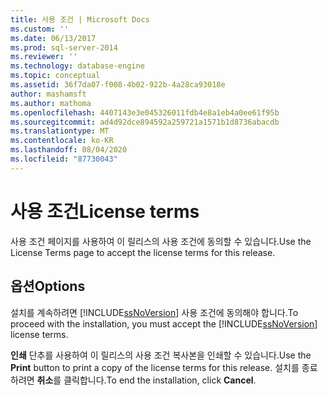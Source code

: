```yaml
---
title: 사용 조건 | Microsoft Docs
ms.custom: ''
ms.date: 06/13/2017
ms.prod: sql-server-2014
ms.reviewer: ''
ms.technology: database-engine
ms.topic: conceptual
ms.assetid: 36f7da07-f008-4b02-922b-4a28ca93018e
author: mashamsft
ms.author: mathoma
ms.openlocfilehash: 4407143e3e045326011fdb4e8a1eb4a0ee61f95b
ms.sourcegitcommit: ad4d92dce894592a259721a1571b1d8736abacdb
ms.translationtype: MT
ms.contentlocale: ko-KR
ms.lasthandoff: 08/04/2020
ms.locfileid: "87730043"
---
```

# <a name="license-terms"></a><span data-ttu-id="34d7f-102">사용 조건</span><span class="sxs-lookup"><span data-stu-id="34d7f-102">License terms</span></span>
  <span data-ttu-id="34d7f-103">사용 조건 페이지를 사용하여 이 릴리스의 사용 조건에 동의할 수 있습니다.</span><span class="sxs-lookup"><span data-stu-id="34d7f-103">Use the License Terms page to accept the license terms for this release.</span></span>  
  
## <a name="options"></a><span data-ttu-id="34d7f-104">옵션</span><span class="sxs-lookup"><span data-stu-id="34d7f-104">Options</span></span>  
 <span data-ttu-id="34d7f-105">설치를 계속하려면 [!INCLUDE[ssNoVersion](../../includes/ssnoversion-md.md)] 사용 조건에 동의해야 합니다.</span><span class="sxs-lookup"><span data-stu-id="34d7f-105">To proceed with the installation, you must accept the [!INCLUDE[ssNoVersion](../../includes/ssnoversion-md.md)] license terms.</span></span>  
  
 <span data-ttu-id="34d7f-106">**인쇄** 단추를 사용하여 이 릴리스의 사용 조건 복사본을 인쇄할 수 있습니다.</span><span class="sxs-lookup"><span data-stu-id="34d7f-106">Use the **Print** button to print a copy of the license terms for this release.</span></span> <span data-ttu-id="34d7f-107">설치를 종료하려면 **취소**를 클릭합니다.</span><span class="sxs-lookup"><span data-stu-id="34d7f-107">To end the installation, click **Cancel**.</span></span>  
  
  
